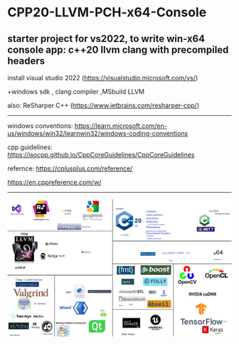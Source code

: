 # CPP20-LLVM-PCH-x64-Console

starter project for vs2022, to write win-x64 console app:
c++20 llvm clang
with precompiled headers
-------------------------
install visual studio 2022 (https://visualstudio.microsoft.com/vs/)

+windows sdk , clang compiler ,MSbuild LLVM 

also: ReSharper C++ (https://www.jetbrains.com/resharper-cpp/)



--------------------------
windows conventions:
https://learn.microsoft.com/en-us/windows/win32/learnwin32/windows-coding-conventions

cpp guidelines:
https://isocpp.github.io/CppCoreGuidelines/CppCoreGuidelines

refernce:
https://cplusplus.com/reference/

https://en.cppreference.com/w/

-------------------------


![c plus plus](https://raw.githubusercontent.com/igal-abachi-dev/CPP20-LLVM-PCH-x64-Console/main/cpp.png)
